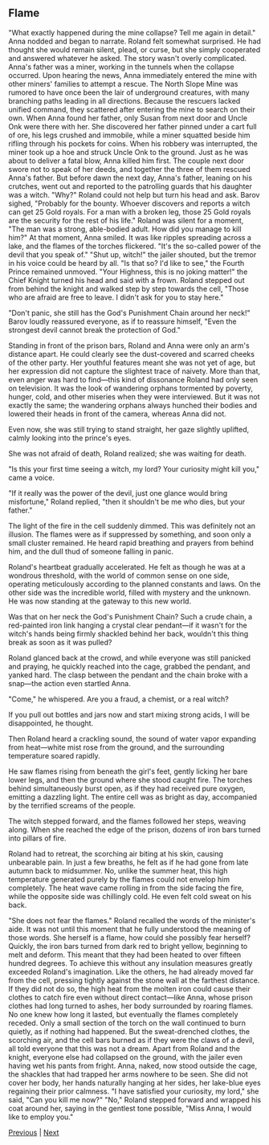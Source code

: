 ## Flame
"What exactly happened during the mine collapse? Tell me again in detail."
Anna nodded and began to narrate.
Roland felt somewhat surprised.
He had thought she would remain silent, plead, or curse, but she simply cooperated and answered whatever he asked.
The story wasn't overly complicated. Anna's father was a miner, working in the tunnels when the collapse occurred. Upon hearing the news, Anna immediately entered the mine with other miners' families to attempt a rescue. The North Slope Mine was rumored to have once been the lair of underground creatures, with many branching paths leading in all directions. Because the rescuers lacked unified command, they scattered after entering the mine to search on their own. When Anna found her father, only Susan from next door and Uncle Onk were there with her.
She discovered her father pinned under a cart full of ore, his legs crushed and immobile, while a miner squatted beside him rifling through his pockets for coins. When his robbery was interrupted, the miner took up a hoe and struck Uncle Onk to the ground. Just as he was about to deliver a fatal blow, Anna killed him first.
The couple next door swore not to speak of her deeds, and together the three of them rescued Anna's father. But before dawn the next day, Anna's father, leaning on his crutches, went out and reported to the patrolling guards that his daughter was a witch.
"Why?" Roland could not help but turn his head and ask.
Barov sighed, "Probably for the bounty. Whoever discovers and reports a witch can get 25 Gold royals. For a man with a broken leg, those 25 Gold royals are the security for the rest of his life."
Roland was silent for a moment, "The man was a strong, able-bodied adult. How did you manage to kill him?"
At that moment, Anna smiled. It was like ripples spreading across a lake, and the flames of the torches flickered.
"It's the so-called power of the devil that you speak of."
"Shut up, witch!" the jailer shouted, but the tremor in his voice could be heard by all.
"Is that so? I'd like to see," the Fourth Prince remained unmoved.
"Your Highness, this is no joking matter!" the Chief Knight turned his head and said with a frown.
Roland stepped out from behind the knight and walked step by step towards the cell, "Those who are afraid are free to leave. I didn't ask for you to stay here."

"Don't panic, she still has the God's Punishment Chain around her neck!" Barov loudly reassured everyone, as if to reassure himself, "Even the strongest devil cannot break the protection of God."

Standing in front of the prison bars, Roland and Anna were only an arm's distance apart. He could clearly see the dust-covered and scarred cheeks of the other party. Her youthful features meant she was not yet of age, but her expression did not capture the slightest trace of naivety. More than that, even anger was hard to find—this kind of dissonance Roland had only seen on television. It was the look of wandering orphans tormented by poverty, hunger, cold, and other miseries when they were interviewed. But it was not exactly the same; the wandering orphans always hunched their bodies and lowered their heads in front of the camera, whereas Anna did not.

Even now, she was still trying to stand straight, her gaze slightly uplifted, calmly looking into the prince's eyes.

She was not afraid of death, Roland realized; she was waiting for death.

"Is this your first time seeing a witch, my lord? Your curiosity might kill you," came a voice.

"If it really was the power of the devil, just one glance would bring misfortune," Roland replied, "then it shouldn't be me who dies, but your father."

The light of the fire in the cell suddenly dimmed. This was definitely not an illusion. The flames were as if suppressed by something, and soon only a small cluster remained. He heard rapid breathing and prayers from behind him, and the dull thud of someone falling in panic.

Roland's heartbeat gradually accelerated. He felt as though he was at a wondrous threshold, with the world of common sense on one side, operating meticulously according to the planned constants and laws. On the other side was the incredible world, filled with mystery and the unknown. He was now standing at the gateway to this new world.

Was that on her neck the God's Punishment Chain? Such a crude chain, a red-painted iron link hanging a crystal clear pendant—if it wasn't for the witch's hands being firmly shackled behind her back, wouldn't this thing break as soon as it was pulled?

Roland glanced back at the crowd, and while everyone was still panicked and praying, he quickly reached into the cage, grabbed the pendant, and yanked hard. The clasp between the pendant and the chain broke with a snap—the action even startled Anna.

"Come," he whispered. Are you a fraud, a chemist, or a real witch?

If you pull out bottles and jars now and start mixing strong acids, I will be disappointed, he thought.

Then Roland heard a crackling sound, the sound of water vapor expanding from heat—white mist rose from the ground, and the surrounding temperature soared rapidly.

He saw flames rising from beneath the girl's feet, gently licking her bare lower legs, and then the ground where she stood caught fire. The torches behind simultaneously burst open, as if they had received pure oxygen, emitting a dazzling light. The entire cell was as bright as day, accompanied by the terrified screams of the people.

The witch stepped forward, and the flames followed her steps, weaving along. When she reached the edge of the prison, dozens of iron bars turned into pillars of fire.

Roland had to retreat, the scorching air biting at his skin, causing unbearable pain. In just a few breaths, he felt as if he had gone from late autumn back to midsummer. No, unlike the summer heat, this high temperature generated purely by the flames could not envelop him completely. The heat wave came rolling in from the side facing the fire, while the opposite side was chillingly cold. He even felt cold sweat on his back.

"She does not fear the flames."
Roland recalled the words of the minister's aide. It was not until this moment that he fully understood the meaning of those words.
She herself is a flame, how could she possibly fear herself?
Quickly, the iron bars turned from dark red to bright yellow, beginning to melt and deform. This meant that they had been heated to over fifteen hundred degrees. To achieve this without any insulation measures greatly exceeded Roland's imagination. Like the others, he had already moved far from the cell, pressing tightly against the stone wall at the farthest distance.
If they did not do so, the high heat from the molten iron could cause their clothes to catch fire even without direct contact—like Anna, whose prison clothes had long turned to ashes, her body surrounded by roaring flames.
No one knew how long it lasted, but eventually the flames completely receded.
Only a small section of the torch on the wall continued to burn quietly, as if nothing had happened. But the sweat-drenched clothes, the scorching air, and the cell bars burned as if they were the claws of a devil, all told everyone that this was not a dream.
Apart from Roland and the knight, everyone else had collapsed on the ground, with the jailer even having wet his pants from fright.
Anna, naked, now stood outside the cage, the shackles that had trapped her arms nowhere to be seen. She did not cover her body, her hands naturally hanging at her sides, her lake-blue eyes regaining their prior calmness.
"I have satisfied your curiosity, my lord," she said, "Can you kill me now?"
"No," Roland stepped forward and wrapped his coat around her, saying in the gentlest tone possible, "Miss Anna, I would like to employ you."



[Previous](CH0003.md) | [Next](CH0005.md)
